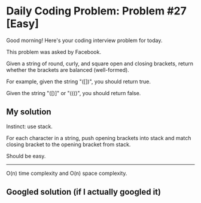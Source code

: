 # Daily Coding Problem: Problem #27 [Easy]

Good morning! Here's your coding interview problem for today.

This problem was asked by Facebook.

Given a string of round, curly, and square open and closing brackets, return whether the brackets are balanced (well-formed).

For example, given the string "([])[]({})", you should return true.

Given the string "([)]" or "((()", you should return false.

## My solution

Instinct: use stack.

For each character in a string, push opening brackets into stack and match closing bracket to the opening bracket from stack.

Should be easy.

----

O(n) time complexity and O(n) space complexity.

## Googled solution (if I actually googled it)
